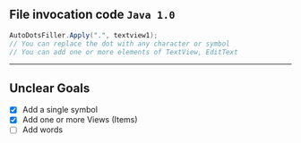 ## File invocation code `Java 1.0`
```Java
AutoDotsFiller.Apply(".", textview1);
// You can replace the dot with any character or symbol
// You can add one or more elements of TextView, EditText
```

---

## Unclear Goals
- [x] Add a single symbol
- [x] Add one or more Views (Items)
- [ ] Add words
